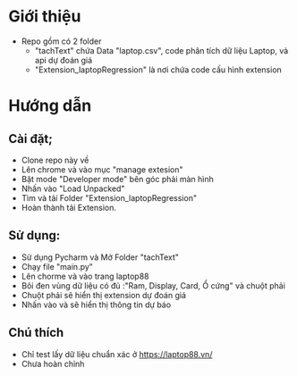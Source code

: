 # Giới thiệu
  - Repo gồm có 2 folder
    +  "tachText" chứa Data "laptop.csv", code phân tích dữ liệu Laptop, và api dự đoán giá
    +  "Extension_laptopRegression" là nơi chứa code cấu hình extension
# Hướng dẫn
## Cài đặt;
  -  Clone repo này về
  -  Lên chrome và vào mục "manage extesion"
  -  Bật mode "Developer mode" bên góc phải màn hình
  -  Nhấn vào "Load Unpacked"
  -  Tìm và tải Folder "Extension_laptopRegression"
  -  Hoàn thành tải Extension.
## Sử dụng:
  -  Sử dụng Pycharm và Mở Folder "tachText"
  -  Chạy file "main.py"
  -  Lên chorme và vào trang laptop88
  -  Bôi đen vùng dữ liệu có đủ :"Ram, Display, Card, Ổ cứng" và chuột phải
  -  Chuột phải sẽ hiển thị extension dự đoán giá
  -  Nhấn vào và sẽ hiển thị thông tin dự báo
## Chú thích
  -  Chỉ test lấy dữ liệu chuẩn xác ở https://laptop88.vn/
  -  Chưa hoàn chỉnh
